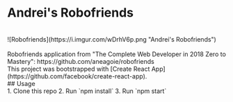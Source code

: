 # Andrei's Robofriends
<br/>
![Robofriends](https://i.imgur.com/wDrhV6p.png "Andrei's Robofriends")
<br/>
<br/>
Robofriends application from "The Complete Web Developer in 2018 Zero to Mastery": https://github.com/aneagoie/robofriends 
<br/>
This project was bootstrapped with [Create React App](https://github.com/facebook/create-react-app).
<br/>
## Usage
<br/>
1. Clone this repo
2. Run `npm install`
3. Run `npm start`